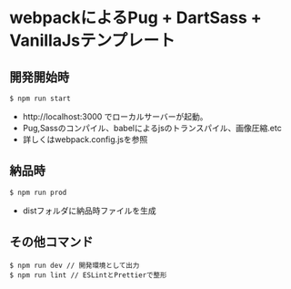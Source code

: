 # webpackによるPug + DartSass + VanillaJsテンプレート

## 開発開始時
```
$ npm run start
```
- http://localhost:3000 でローカルサーバーが起動。
- Pug,Sassのコンパイル、babelによるjsのトランスパイル、画像圧縮.etc
- 詳しくはwebpack.config.jsを参照

## 納品時

```
$ npm run prod 
```
- distフォルダに納品時ファイルを生成

## その他コマンド
```
$ npm run dev // 開発環境として出力
$ npm run lint // ESLintとPrettierで整形
```